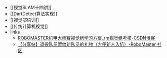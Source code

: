 - [[视觉SLAM十四讲]]
- [[DartDetect算法实现]]
- [[视觉部培训]]
- [[传统计算机视觉]]
- links
	- [ROBOMASTER机甲大师赛视觉组学习方案\_rm视觉组考核-CSDN博客](https://blog.csdn.net/weixin_46214675/article/details/107569314?utm_medium=distribute.pc_relevant.none-task-blog-title-8&spm=1001.2101.3001.4242)
	- [【分享帖】退役队员留给新队员的礼物（方便新人入坑）-RoboMaster 社区](https://bbs.robomaster.com/article/7477)
